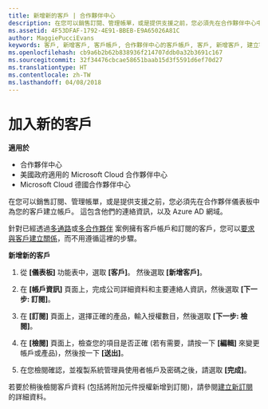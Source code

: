 ```yaml
---
title: 新增新的客戶 | 合作夥伴中心
description: 在您可以銷售訂閱、管理帳單，或是提供支援之前，您必須先在合作夥伴中心中建立客戶的記錄。 這包含他們的連絡資訊，以及 Azure AD 網域。
ms.assetid: 4F53DFAF-1792-4E91-BBEB-E9A65026A81C
author: MaggiePucciEvans
keywords: 客戶, 新增客戶, 客戶帳戶, 合作夥伴中心的客戶帳戶, 客戶, 新增客戶, 建立客戶帳戶
ms.openlocfilehash: cb9a6b2b62b838936f214707ddb0a32b3691c167
ms.sourcegitcommit: 32f34476cbcae58651baab15d3f5591d6ef70d27
ms.translationtype: HT
ms.contentlocale: zh-TW
ms.lasthandoff: 04/08/2018
---
```

# <a name="add-a-new-customer"></a>加入新的客戶

**適用於**

-  合作夥伴中心
-  美國政府適用的 Microsoft Cloud 合作夥伴中心
-  Microsoft Cloud 德國合作夥伴中心


在您可以銷售訂閱、管理帳單，或是提供支援之前，您必須先在合作夥伴儀表板中為您的客戶建立帳戶。 這包含他們的連絡資訊，以及 Azure AD 網域。

針對已經透過[多通路](multichannel.md)或[多合作夥伴](multipartner.md) 案例擁有客戶帳戶和訂閱的客戶，您可以[要求與客戶建立關係](request-a-relationship-with-a-customer.md)，而不用遵循這裡的步驟。

**新增新的客戶**

1.  從 **\[儀表板\]** 功能表中，選取 **\[客戶\]**。 然後選取 **\[新增客戶\]**。

2.  在 **\[帳戶資訊\]** 頁面上，完成公司詳細資料和主要連絡人資訊，然後選取 **\[下一步: 訂閱\]**。

3.  在 **\[訂閱\]** 頁面上，選擇正確的產品，輸入授權數目，然後選取 **\[下一步: 檢閱\]**。

4.  在 **\[檢閱\]** 頁面上，檢查您的項目是否正確 (若有需要，請按一下 **\[編輯\]** 來變更帳戶或產品)，然後按一下 **\[送出\]**。

5.  在您檢閱確認，並複製系統管理員使用者帳戶及密碼之後，請選取 **\[完成\]**。

若要於稍後檢閱客戶資料 (包括將附加元件授權新增到訂閱)，請參閱[建立新訂閱](create-a-new-subscription.md)的詳細資料。

 

 



